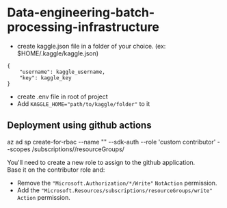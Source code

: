 # Data-engineering-batch-processing-infrastructure

- create kaggle.json file in a folder of your choice. (ex: $HOME/.kaggle/kaggle.json)
```
{
    "username": kaggle_username,
    "key": kaggle_key
}
```

- create .env file in root of project
- Add `KAGGLE_HOME="path/to/kaggle/folder"` to it


## Deployment using github actions
az ad sp create-for-rbac --name "<name>" --sdk-auth --role 'custom contributor' --scopes /subscriptions/<subscription-id>/resourceGroups/<resource-group-name>

You'll need to create a new role to assign to the github application.  
Base it on the contributor role and:
- Remove the `"Microsoft.Authorization/*/Write"` `NotAction` permission.
- Add the `"Microsoft.Resources/subscriptions/resourceGroups/write"` `Action` permission.